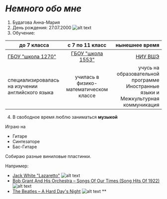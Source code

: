 # *Немного обо мне*

1. Будагова Анна-Мария
2. День рождения: 27.07.2000
![alt text](https://www.iaspaper.net/wp-content/uploads/2017/11/Birthday-Rhymes-1.jpg)
3. Обучение:

| до 7 класса       | с 7 по 11  класс        |нынешнее время|
| ------------- |:-------------:| -----:|
| [ГБОУ "школа 1270"](http://sch1270c.mskobr.ru)| [ГБОУ  "школа 1553"](http://1553.ru) | [НИУ ВШЭ](https://www.hse.ru)
| специализировалась на изучении английского языка   | училась в физико-математическом классе   |  учусь на образовательной программе Иностранные языки и Межкультурная коммуникация|

4. В свободное время люблю заниматься  **музыкой**

Играю на 
* Гитаре
* Синтезаторе
* Бас-Гитаре

Собираю разные виниловые пластинки.

Например:
*  [Jack White "Lazaretto"](https://ru.wikipedia.org/wiki/Lazaretto)
![alt text](https://upload.wikimedia.org/wikipedia/en/2/26/Jack_White_-_Lazaretto.jpg)
* [Bob Grant And His Orchestra ‎– Songs Of Our Times (Song Hits Of 1922)](https://www.discogs.com/Bob-Grant-And-His-Orchestra-Songs-Of-Our-Times-Song-Hits-Of-1922/release/9183234)
![alt text](https://img.discogs.com/gZ5kDj6CiT6kHt_QWLmOlr_tHwc=/fit-in/300x300/filters:strip_icc():format(jpeg):mode_rgb():quality(40)/discogs-images/R-9183234-1476233436-8330.jpeg.jpg)
* [The Beatles ‎– A Hard Day's Night](https://www.discogs.com/The-Beatles-A-Hard-Days-Night/release/649306)
![alt text](https://img.discogs.com/iHQFdMtPmyzQFncUZWnIe-00w9I=/fit-in/300x300/filters:strip_icc():format(jpeg):mode_rgb():quality(40)/discogs-images/R-649306-1391254571-9166.jpeg.jpg)
**
